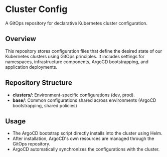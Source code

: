 # Cluster Config

A GitOps repository for declarative Kubernetes cluster configuration.

## Overview

This repository stores configuration files that define the desired state of our Kubernetes clusters using GitOps principles. It includes settings for namespaces, infrastructure components, ArgoCD bootstrapping, and application deployments.

## Repository Structure

- **clusters/**: Environment-specific configurations (dev, prod).
- **base/**: Common configurations shared across environments (ArgoCD bootstrapping, shared policies)

## Usage

- The ArgoCD bootstrap script directly installs into the cluster using Helm.
- After installation, ArgoCD's own resources are managed through the GitOps repository.
- ArgoCD automatically synchronizes the configurations with the cluster.

[//]: # (## License)
[//]: # ([Insert license information here])
